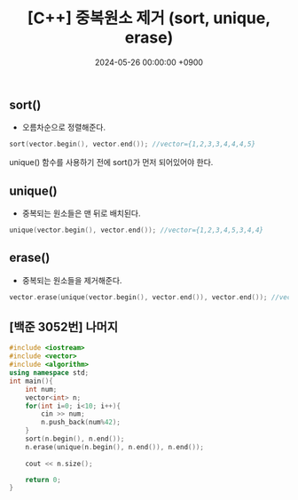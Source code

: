﻿---
classes: wide
toc: true
toc_label: "My Table of Contents"
#toc_icon: "cog"
layout: single
title: "[C++] 중복원소 제거 (sort, unique, erase)"
date: "2024-05-26 00:00:00 +0900"
last_modified_at: "2024-05-26 00:00:00 +0900"
categories:
  - C++
tags:
  - c++
  - baekjoon
author_profile: true
sidebar:
    nav: docs
---

## sort()
- 오름차순으로 정렬해준다.
```c++
sort(vector.begin(), vector.end()); //vector={1,2,3,3,4,4,4,5}
```
unique() 함수를 사용하기 전에 sort()가 먼저 되어있어야 한다.

## unique()
- 중복되는 원소들은 맨 뒤로 배치된다.
```c++
unique(vector.begin(), vector.end()); //vector={1,2,3,4,5,3,4,4}
```

## erase()
- 중복되는 원소들을 제거해준다.
```c++
vector.erase(unique(vector.begin(), vector.end()), vector.end()); //vector={1,2,3,4,5}
```

## [백준 3052번] 나머지
```c++
#include <iostream>
#include <vector>
#include <algorithm>
using namespace std;
int main(){
    int num;
    vector<int> n;
    for(int i=0; i<10; i++){
        cin >> num;
        n.push_back(num%42);
    }
    sort(n.begin(), n.end());
    n.erase(unique(n.begin(), n.end()), n.end());
    
    cout << n.size();

    return 0;
}
```


